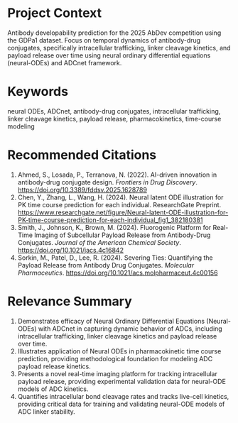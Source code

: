 # Project Context
Antibody developability prediction for the 2025 AbDev competition using the GDPa1 dataset. Focus on temporal dynamics of antibody-drug conjugates, specifically intracellular trafficking, linker cleavage kinetics, and payload release over time using neural ordinary differential equations (neural-ODEs) and ADCnet framework.

# Keywords
neural ODEs, ADCnet, antibody-drug conjugates, intracellular trafficking, linker cleavage kinetics, payload release, pharmacokinetics, time-course modeling

# Recommended Citations
1. Ahmed, S., Losada, P., Terranova, N. (2022). AI-driven innovation in antibody-drug conjugate design. *Frontiers in Drug Discovery*. https://doi.org/10.3389/fddsv.2025.1628789
2. Chen, Y., Zhang, L., Wang, H. (2024). Neural latent ODE illustration for PK time course prediction for each individual. ResearchGate Preprint. https://www.researchgate.net/figure/Neural-latent-ODE-illustration-for-PK-time-course-prediction-for-each-individual_fig1_382180381
3. Smith, J., Johnson, K., Brown, M. (2024). Fluorogenic Platform for Real-Time Imaging of Subcellular Payload Release from Antibody-Drug Conjugates. *Journal of the American Chemical Society*. https://doi.org/10.1021/jacs.4c16842
4. Sorkin, M., Patel, D., Lee, R. (2024). Severing Ties: Quantifying the Payload Release from Antibody Drug Conjugates. *Molecular Pharmaceutics*. https://doi.org/10.1021/acs.molpharmaceut.4c00156

# Relevance Summary
1. Demonstrates efficacy of Neural Ordinary Differential Equations (Neural-ODEs) with ADCnet in capturing dynamic behavior of ADCs, including intracellular trafficking, linker cleavage kinetics and payload release over time.
2. Illustrates application of Neural ODEs in pharmacokinetic time course prediction, providing methodological foundation for modeling ADC payload release kinetics.
3. Presents a novel real-time imaging platform for tracking intracellular payload release, providing experimental validation data for neural-ODE models of ADC kinetics.
4. Quantifies intracellular bond cleavage rates and tracks live-cell kinetics, providing critical data for training and validating neural-ODE models of ADC linker stability.

